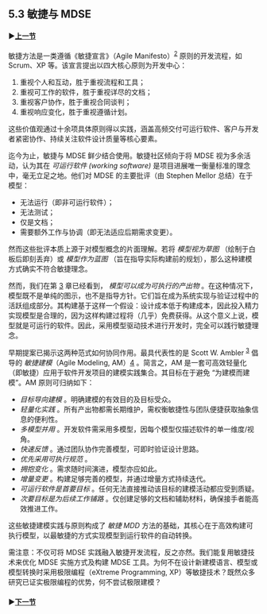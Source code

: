 ## 5.3 敏捷与 MDSE

#### ▶[上一节](2.md)

敏捷方法是一类遵循《敏捷宣言》（Agile Manifesto）<sup>[2](0.md#2)</sup> 原则的开发流程，如 Scrum、XP 等。该宣言提出以四大核心原则为开发中心：

1. 重视个人和互动，胜于重视流程和工具；
2. 重视可工作的软件，胜于重视详尽的文档；
3. 重视客户协作，胜于重视合同谈判；
4. 重视响应变化，胜于重视遵循计划。

这些价值观通过十余项具体原则得以实践，涵盖高频交付可运行软件、客户与开发者紧密协作、持续关注软件设计质量等核心要素。

迄今为止，敏捷与 MDSE 鲜少结合使用。敏捷社区倾向于将 MDSE 视为多余活动，认为其在 *可运行软件 (working software)* 是项目进展唯一衡量标准的理念中，毫无立足之地。他们对 MDSE 的主要批评（由 Stephen Mellor 总结）在于模型：

- 无法运行（即非可运行软件）；
- 无法测试；
- 仅是文档；
- 需要额外工作与协调（即无法适应后期需求变更）。

然而这些批评本质上源于对模型概念的片面理解。若将 *模型视为草图* （绘制于白板后即刻丢弃）或 *模型作为蓝图* （旨在指导实际构建前的规划），那么这种建模方式确实不符合敏捷理念。

然而，我们在第 [3](../ch3/0.md) 章已经看到， *模型可以成为可执行的产出物* 。在这种情况下，模型既不是单纯的图示，也不是指导方针。它们旨在成为系统实现与验证过程中的活跃组成部分。其构建基于这样一个假设：设计成本低于构建成本，因此投入精力实现模型是合理的，因为这样构建过程将（几乎）免费获得。从这个意义上说，模型就是可运行的软件。因此，采用模型驱动技术进行开发时，完全可以践行敏捷理念。

早期提案已揭示这两种范式如何协同作用。最具代表性的是 Scott W. Ambler <sup>[3](0.md#3)</sup> 倡导的 *敏捷建模*（Agile Modeling, AM）[4](../bibliography.md#4) 。简言之，AM 是一套可高效轻量化（即敏捷）应用于软件开发项目的建模实践集合。其目标在于避免 “为建模而建模”。AM 原则可归纳如下：

- *目标导向建模* 。明确建模的有效目的及目标受众。
- *轻量化实践* 。所有产出物都需长期维护，需权衡敏捷性与团队便捷获取抽象信息的便利性。
- *多模型并用* 。开发软件需采用多模型，因每个模型仅描述软件的单一维度/视角。
- *快速反馈* 。通过团队协作完善模型，可即时验证设计思路。
- *优先采用可执行规范* 。
- *拥抱变化* 。需求随时间演进，模型亦应如此。
- *增量变更* 。构建足够完善的模型，并通过增量方式持续迭代。
- *可运行软件是首要目标* 。任何无法直接推动该目标的建模活动都应受到质疑。
- *次要目标是为后续工作铺路* 。仅创建足够的文档和辅助材料，确保接手者能高效推进工作。

这些敏捷建模实践与原则构成了 *敏捷 MDD* 方法的基础，其核心在于高效构建可执行模型，以最敏捷的方式实现模型到运行软件的自动转换。

需注意：不仅可将 MDSE 实践融入敏捷开发流程，反之亦然。我们能复用敏捷技术来优化 MDSE 实施方式及构建 MDSE 工具。为何不在设计新建模语言、模型或模型转换时采用极限编程（eXtreme Programming, XP）等敏捷技术？既然众多研究已证实极限编程的优势，何不尝试极限建模？

#### ▶[下一节](4.md)
